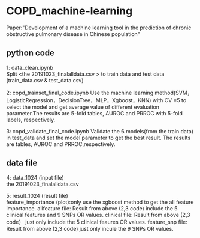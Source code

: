 # COPD_machine-learning
Paper:"Development of a machine learning tool in the prediction of chronic obstructive pulmonary disease in Chinese population"
###
## python code 
1: data_clean.ipynb  
   Split <the 20191023_finalalldata.csv > to train data and test data  (train_data.csv & test_data.csv) 
    
2: copd_trainset_final_code.ipynb 
   Use the machine learning method(SVM，LogisticRegression，DecisionTree，MLP，Xgboost，KNN) with CV =5 to select the model and get average value of different evaluation parameter.The results are 5-fold tables, AUROC and PRROC with 5-fold labels, respectively. 

3: copd_validate_final_code.ipynb 
   Validate the 6 models(from the train data) in test_data and set the model parameter to get the best result. The results are tables, AUROC and PRROC,respectively. 
## data file  

4: data_1024  (input file)   
   the 20191023_finalalldata.csv

5: result_1024 (result file)  
   feature_importance (plot):only use the xgboost method to get the all feature importance.
   allfeature file: Result from above (2,3 code) include the 5 clinical features and 9 SNPs OR values. 
   clinical file:  Result from above (2,3 code） just only include the 5 clinical feaures OR values.
   feature_snp file: Result from above (2,3 code) just only incule the 9 SNPs OR values.
